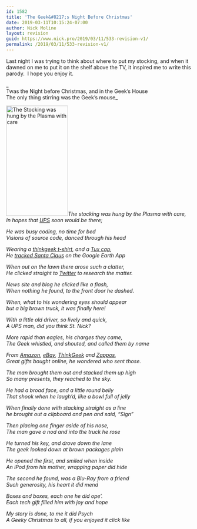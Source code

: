 ```yaml
---
id: 1582
title: 'The Geek&#8217;s Night Before Christmas'
date: 2019-03-11T10:15:24-07:00
author: Nick Moline
layout: revision
guid: https://www.nick.pro/2019/03/11/533-revision-v1/
permalink: /2019/03/11/533-revision-v1/
---
```

Last night I was trying to think about where to put my stocking, and when it dawned on me to put it on the shelf above the TV, it inspired me to write this parody.  I hope you enjoy it.

_  
Twas the Night before Christmas, and in the Geek&#8217;s House  
The only thing stirring was the Geek&#8217;s mouse_

[<img class="alignright size-medium wp-image-534" title="The Stocking was hung by the Plasma with care" alt="The Stocking was hung by the Plasma with care" src="https://i0.wp.com/www.nick.pro/wp-content/uploads/2011/12/IMAG0124-168x300.jpg?resize=168%2C300&#038;ssl=1" width="168" height="300" data-recalc-dims="1" />](https://i2.wp.com/www.nick.pro/wp-content/uploads/2011/12/IMAG0124.jpg?ssl=1)_The stocking was hung by the Plasma with care,_  
_In hopes that [UPS](http://www.ups.com/) soon would be there;_

_He was busy coding, no time for bed_  
_Visions of source code, danced through his head_

_Wearing a [thinkgeek t-shirt](http://www.thinkgeek.com/tshirts-apparel/unisex/popculture/e60f/), and a [Tux cap](http://www.thinkgeek.com/tshirts-apparel/hats-ties/2998/),_  
_He [tracked Santa Claus](http://www.noradsanta.org/) on the Google Earth App_

_When out on the lawn there arose such a clatter,_  
_He clicked straight to [Twitter](http://www.twitter.com/) to research the matter._

_News site and blog he clicked like a flash,_  
_When nothing he found, to the front door he dashed._

_When, what to his wondering eyes should appear_  
_but a big brown truck, it was finally here!_

_With a little old driver, so lively and quick,_  
_A UPS man, did you think St. Nick?_

_More rapid than eagles, his charges they came,_  
_The Geek whistled, and shouted, and called them by name_

_From [Amazon](http://www.amazon.com/?&tag=capslog-20&camp=211493&creative=379973&linkCode=ez&adid=1PRSNK7GXJ04D1CX9FWZ&), [eBay](http://www.ebay.com/), [ThinkGeek](http://www.thinkgeek.com/) and [Zappos](http://www.zappos.com/),_  
_Great gifts bought online, he wondered who sent those._

_The man brought them out and stacked them up high_  
_So many presents, they reached to the sky._

_He had a broad face, and a little round belly_  
_That shook when he laugh&#8217;d, like a bowl full of jelly_

_When finally done with stacking straight as a line_  
_he brought out a clipboard and pen and said, &#8220;Sign&#8221;_

_Then placing one finger aside of his nose,_  
_The man gave a nod and into the truck he rose_

_He turned his key, and drove down the lane_  
_The geek looked down at brown packages plain_

_He opened the first, and smiled when inside_  
_An iPod from his mother, wrapping paper did hide_

_The second he found, was a Blu-Ray from a friend_  
_Such generosity, his heart it did mend_

_Boxes and boxes, each one he did ope&#8217;._  
_Each tech gift filled him with joy and hope_

_My story is done, to me it did Psych_  
_A Geeky Christmas to all, if you enjoyed it click <span class="fb-like" data-href="https://www.nick.pro/2011/12/24/the-geeks-night-before-christmas/" data-layout="button" data-action="like" data-size="small" data-show-faces="false" data-share="false">like</span>_